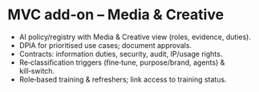 # MVC add‑on – Media & Creative
<ul>
  <li>AI policy/registry with Media & Creative view (roles, evidence, duties).</li>
  <li>DPIA for prioritised use cases; document approvals.</li>
  <li>Contracts: information duties, security, audit, IP/usage rights.</li>
  <li>Re‑classification triggers (fine‑tune, purpose/brand, agents) & kill‑switch.</li>
  <li>Role‑based training & refreshers; link access to training status.</li>
</ul>

